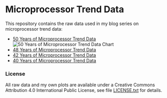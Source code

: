 # Microprocessor Trend Data

This repository contains the raw data used in my blog series on microprocessor trend data:

  * [50 Years of Microprocessor Trend Data](https://www.karlrupp.net/2018/02/42-years-of-microprocessor-trend-data/)
    ![50 Years of Microprocessor Trend Data Chart](https://github.com/karlrupp/microprocessor-trend-data/blob/master/50yrs/50-years-processor-trend.png?raw=true)
  * [48 Years of Microprocessor Trend Data](https://www.karlrupp.net/2018/02/42-years-of-microprocessor-trend-data/)
  * [42 Years of Microprocessor Trend Data](https://www.karlrupp.net/2018/02/42-years-of-microprocessor-trend-data/)
  * [40 Years of Microprocessor Trend Data](https://www.karlrupp.net/2015/06/40-years-of-microprocessor-trend-data/)

### License

All raw data and my own plots are available under a Creative Commons Attribution 4.0 International Public License, see file [LICENSE.txt](LICENSE.txt) for details.
